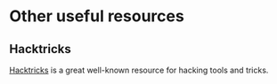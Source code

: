 # Other useful resources

## Hacktricks

[Hacktricks](https://book.hacktricks.xyz/) is a great well-known resource for hacking tools and tricks.

